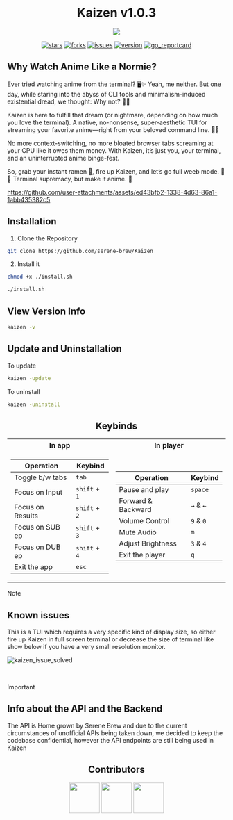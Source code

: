 <div align="center">

# Kaizen v1.0.3
</div>
<div align="center">

<img src="./logo/漸_2_-removebg-preview.png">
</div>
<div align="center">

[![stars](https://img.shields.io/github/stars/serene-brew/kaizen?style=social)](https://github.com/serene-brew/kaizen/stargazers)
[![forks](https://img.shields.io/github/forks/serene-brew/kaizen?style=social)](https://github.com/serene-brew/kaizen/network/members)
[![issues](https://img.shields.io/github/issues/serene-brew/kaizen?style=social&logo=github)](https://github.com/serene-brew/kaizen/issues?q=is%3Aissue+is%3Aopen+)
[![version](https://img.shields.io/github/v/release/serene-brew/kaizen?display_name=release&style=social&logo=github)](https://github.com/serene-brew/kaizen/releases/latest)
[![go_reportcard](https://img.shields.io/badge/go%20report-A+-brightgreen.svg?style=social&logo=github)](https://goreportcard.com/report/github.com/serene-brew/kaizen)
</div>

## Why Watch Anime Like a Normie?
Ever tried watching anime from the terminal? 🖥️✨ Yeah, me neither. But one day, while staring into the abyss of CLI tools and minimalism-induced existential dread, we thought: Why not? 🤷‍♂️

Kaizen is here to fulfill that dream (or nightmare, depending on how much you love the terminal). A native, no-nonsense, super-aesthetic TUI for streaming your favorite anime—right from your beloved command line. 🎥🎌

No more context-switching, no more bloated browser tabs screaming at your CPU like it owes them money. With Kaizen, it’s just you, your terminal, and an uninterrupted anime binge-fest.

So, grab your instant ramen 🍜, fire up Kaizen, and let’s go full weeb mode. 🌸✨ Terminal supremacy, but make it anime. 🎉


https://github.com/user-attachments/assets/ed43bfb2-1338-4d63-86a1-1abb435382c5

<h2> Installation </h2>

1. Clone the Repository
```bash
git clone https://github.com/serene-brew/Kaizen
```

2. Install it
```bash
chmod +x ./install.sh

./install.sh
```

<h2> View Version Info </h2>

```bash
kaizen -v
```

<h2> Update and Uninstallation </h2>

To update

```bash
kaizen -update
```

To uninstall
```bash
kaizen -uninstall
```


<h2 align="center"> Keybinds </h2>

<table align=center>

<tr><th> In app </th><th> In player </th></tr>
<tr><td>
  
| Operation       | Keybind       |
|-----------------|----------------|
| Toggle b/w tabs |     `tab`      |
| Focus on Input  | `shift` + `1`  |
| Focus on Results| `shift` + `2`  |
| Focus on SUB ep | `shift` + `3`  |
| Focus on DUB ep | `shift` + `4`  |
| Exit the app    |     `esc`      |

</td><td>

| Operation       | Keybind       |
|-----------------|----------------|
| Pause and play  |    `space`     |
| Forward & Backward  | `→` & `←`  |
| Volume Control  |    `9` & `0`   |
| Mute Audio      |           `m`  |
| Adjust Brightness | `3` & `4`  |
| Exit the player |     `q`        |

</td></tr> 
</table>

> [!NOTE]
> <h2> Known issues </h2>
> <p>This is a TUI which requires a very specific kind of display size, so either fire up Kaizen in full screen terminal or decrease the size of terminal like show below if you have a very small resolution monitor.</p>
![kaizen_issue_solved](https://github.com/user-attachments/assets/9bad59ea-fb5c-4b00-97f5-17df9e2cd142)


<br/>

> [!IMPORTANT]
> <h2> Info about the API and the Backend </h2>
> <p>The API is Home grown by Serene Brew and due to the current circumstances of unofficial APIs being taken down, we decided to keep the codebase confidential, however the API endpoints are still being used in Kaizen</p>




<h2 align="center"> Contributors </h2>
<div align="center">
  
<a href="https://github.com/mintRaven-05"><img src="https://github.com/user-attachments/assets/2a8d88d5-58a7-43ed-ab2e-d8896c272904" height=70 width=70)></a>
<a href="https://github.com/ImonChakraborty"><img src="https://github.com/user-attachments/assets/50c4e290-6ec7-4390-bc76-51c0e9ea1cae" height=70 width=70></a>
<a href="https://github.com/noornee"><img src="https://github.com/user-attachments/assets/d60edfc5-873e-4fdb-93bd-3b289ddd1693" height=70 width=70></a>

</div>
